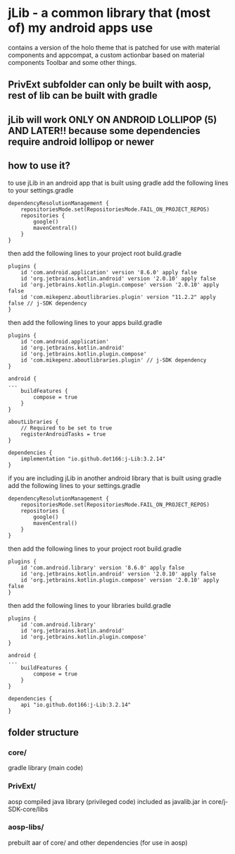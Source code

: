 # jLib - a common library that (most of) my android apps use

contains a version of the holo theme that is patched for use with material components and appcompat, a custom actionbar based on material components Toolbar and some other things.

## PrivExt subfolder can only be built with aosp, rest of lib can be built with gradle

## jLib will work ONLY ON ANDROID LOLLIPOP (5) AND LATER!! because some dependencies require android lollipop or newer

## how to use it?

to use jLib in an android app that is built using gradle add the following lines to your settings.gradle
```
dependencyResolutionManagement {
    repositoriesMode.set(RepositoriesMode.FAIL_ON_PROJECT_REPOS)
    repositories {
        google()
        mavenCentral()
    }
}
```

then add the following lines to your project root build.gradle
```
plugins {
    id 'com.android.application' version '8.6.0' apply false
    id 'org.jetbrains.kotlin.android' version '2.0.10' apply false
    id 'org.jetbrains.kotlin.plugin.compose' version '2.0.10' apply false
    id 'com.mikepenz.aboutlibraries.plugin' version "11.2.2" apply false // j-SDK dependency
}
```

then add the following lines to your apps build.gradle
```
plugins {
    id 'com.android.application'
    id 'org.jetbrains.kotlin.android'
    id 'org.jetbrains.kotlin.plugin.compose'
    id 'com.mikepenz.aboutlibraries.plugin' // j-SDK dependency
}

android {
...
    buildFeatures {
        compose = true
    }
}

aboutLibraries {
    // Required to be set to true
    registerAndroidTasks = true
}

dependencies {
    implementation "io.github.dot166:j-Lib:3.2.14"
}
```

if you are including jLib in another android library that is built using gradle add the following lines to your settings.gradle
```
dependencyResolutionManagement {
    repositoriesMode.set(RepositoriesMode.FAIL_ON_PROJECT_REPOS)
    repositories {
        google()
        mavenCentral()
    }
}
```

then add the following lines to your project root build.gradle
```
plugins {
    id 'com.android.library' version '8.6.0' apply false
    id 'org.jetbrains.kotlin.android' version '2.0.10' apply false
    id 'org.jetbrains.kotlin.plugin.compose' version '2.0.10' apply false
}
```

then add the following lines to your libraries build.gradle
```
plugins {
    id 'com.android.library'
    id 'org.jetbrains.kotlin.android'
    id 'org.jetbrains.kotlin.plugin.compose'
}

android {
...
    buildFeatures {
        compose = true
    }
}

dependencies {
    api "io.github.dot166:j-Lib:3.2.14"
}
```


## folder structure

### core/

gradle library (main code)

### PrivExt/

aosp compiled java library (privileged code) included as javalib.jar in core/j-SDK-core/libs

### aosp-libs/

prebuilt aar of core/ and other dependencies (for use in aosp)
